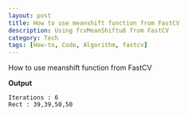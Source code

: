 ```yaml
---
layout: post
title: How to use meanshift function from FastCV
description: Using fcvMeanShiftu8 from FastCV
category: Tech
tags: [How-to, Code, Algorithm, fastcv]
---
```


How to use meanshift function from FastCV

<script src="https://gist.github.com/arccoder/651900108149529fc5e29dfd45115f60.js"></script>

**Output**

```
Iterations : 6
Rect : 39,39,50,50
```
